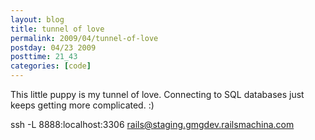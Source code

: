 ```yaml
---
layout: blog
title: tunnel of love
permalink: 2009/04/tunnel-of-love
postday: 04/23 2009
posttime: 21_43
categories: [code]
---
```


<p>This little puppy is my tunnel of love. Connecting to SQL databases just keeps getting more complicated. :)</p>
<p>ssh -L 8888:localhost:3306 <a href="mailto:rails@staging.gmgdev.railsmachina.com">rails@staging.gmgdev.railsmachina.com</a></p>
